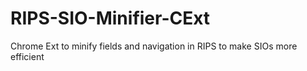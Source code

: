 # RIPS-SIO-Minifier-CExt
Chrome Ext to minify fields and navigation in RIPS to make SIOs more efficient
